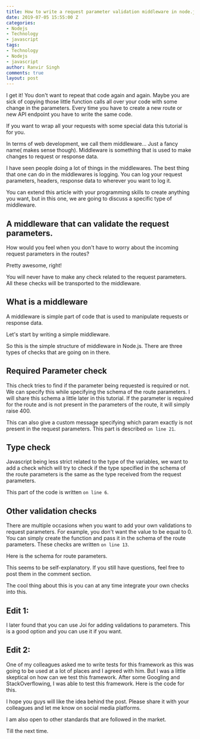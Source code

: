 ```yaml
---
title: How to write a request parameter validation middleware in node.js
date: 2019-07-05 15:55:00 Z
categories:
- Nodejs
- Technology
- javascript
tags:
- Technology
- Nodejs
- javascript
author: Ranvir Singh
comments: true
layout: post
---
```


I get it! You don't want to repeat that code again and again. Maybe you are sick of copying those little function calls all over your code with some change in the parameters. Every time you have to create a new route or new API endpoint you have to write the same code.

If you want to wrap all your requests with some special data this tutorial is for you.

In terms of web development, we call them middleware... Just a fancy name( makes sense though). Middleware is something that is used to make changes to request or response data.

I have seen people doing a lot of things in the middlewares. The best thing that one can do in the middlewares is logging. You can log your request parameters, headers, response data to wherever you want to log it.

You can extend this article with your programming skills to create anything you want, but in this one, we are going to discuss a specific type of middleware.

## A middleware that can validate the request parameters.

How would you feel when you don't have to worry about the incoming request parameters in the routes?

Pretty awesome, right!

You will never have to make any check related to the request parameters. All these checks will be transported to the middleware.

## What is a middleware

A middleware is simple part of code that is used to manipulate requests or response data.

Let's start by writing a simple middleware.

<script src="https://gist.github.com/singh1114/766113f61c4f61b8357e4ff0223ec3c1.js"></script>

So this is the simple structure of middleware in Node.js. There are three types of checks that are going on in there.

## Required Parameter check

This check tries to find if the parameter being requested is required or not. We can specify this while specifying the schema of the route parameters. I will share this schema a little later in this tutorial. If the parameter is required for the route and is not present in the parameters of the route, it will simply raise 400.

This can also give a custom message specifying which param exactly is not present in the request parameters. This part is described `on line 21`.

## Type check

Javascript being less strict related to the type of the variables, we want to add a check which will try to check if the type specified in the schema of the route parameters is the same as the type received from the request parameters.

This part of the code is written `on line 6`.

## Other validation checks

There are multiple occasions when you want to add your own validations to request parameters. For example, you don't want the value to be equal to 0. You can simply create the function and pass it in the schema of the route parameters. These checks are written `on line 13`.

Here is the schema for route parameters.

<script src="https://gist.github.com/singh1114/e33ef5764df3476bf7a6c83cf3e9359d.js"></script>

This seems to be self-explanatory. If you still have questions, feel free to post them in the comment section.

The cool thing about this is you can at any time integrate your own checks into this.

## Edit 1:

I later found that you can use Joi for adding validations to parameters. This is a good option and you can use it if you want.

## Edit 2:

One of my colleagues asked me to write tests for this framework as this was going to be used at a lot of places and I agreed with him. But I was a little skeptical on how can we test this framework. After some Googling and StackOverflowing, I was able to test this framework. Here is the code for this.

<script src="https://gist.github.com/singh1114/61495aff847d0a527cb039aaf8ffa408.js"></script>

I hope you guys will like the idea behind the post. Please share it with your colleagues and let me know on social media platforms.

I am also open to other standards that are followed in the market.

Till the next time.